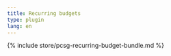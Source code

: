 ```yaml
---
title: Recurring budgets
type: plugin
lang: en
---
```


{% include store/pcsg-recurring-budget-bundle.md %}
